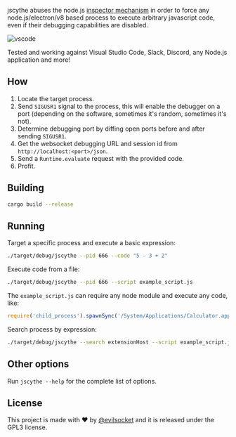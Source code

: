 jscythe abuses the node.js [inspector mechanism](https://nodejs.org/en/docs/guides/debugging-getting-started/) in order to force any node.js/electron/v8 based process to execute arbitrary javascript code, even if their debugging capabilities are disabled.

![vscode](https://i.imgur.com/MmUupgZ.jpg)

Tested and working against Visual Studio Code, Slack, Discord, any Node.js application and more!

## How

1. Locate the target process.
2. Send `SIGUSR1` signal to the process, this will enable the debugger on a port (depending on the software, sometimes it's random, sometimes it's not).
3. Determine debugging port by diffing open ports before and after sending `SIGUSR1`.
4. Get the websocket debugging URL and session id from `http://localhost:<port>/json`.
5. Send a `Runtime.evaluate` request with the provided code.
6. Profit.

## Building

```sh
cargo build --release
```

## Running 

Target a specific process and execute a basic expression:

```sh
./target/debug/jscythe --pid 666 --code "5 - 3 + 2"
```

Execute code from a file:

```sh
./target/debug/jscythe --pid 666 --script example_script.js
```

The `example_script.js` can require any node module and execute any code, like:

```js
require('child_process').spawnSync('/System/Applications/Calculator.app/Contents/MacOS/Calculator', { encoding : 'utf8' }).stdout
```

Search process by expression:

```sh
./target/debug/jscythe --search extensionHost --script example_script.js
```

## Other options

Run `jscythe --help` for the complete list of options. 

## License

This project is made with ♥  by [@evilsocket](https://twitter.com/evilsocket) and it is released under the GPL3 license.